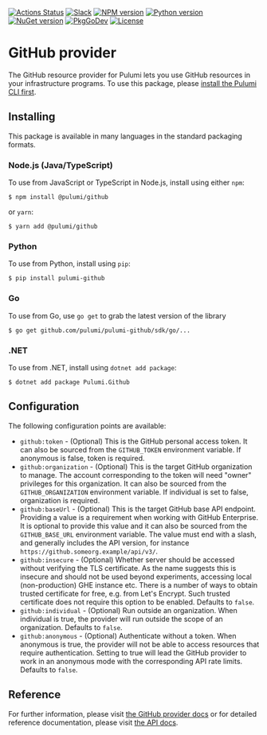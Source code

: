 [![Actions Status](https://github.com/pulumi/pulumi-github/workflows/master/badge.svg)](https://github.com/pulumi/pulumi-github/actions)
[![Slack](http://www.pulumi.com/images/docs/badges/slack.svg)](https://slack.pulumi.com)
[![NPM version](https://badge.fury.io/js/%40pulumi%2Fgithub.svg)](https://www.npmjs.com/package/@pulumi/github)
[![Python version](https://badge.fury.io/py/pulumi-github.svg)](https://pypi.org/project/pulumi-github)
[![NuGet version](https://badge.fury.io/nu/pulumi.github.svg)](https://badge.fury.io/nu/pulumi.github)
[![PkgGoDev](https://pkg.go.dev/badge/github.com/pulumi/pulumi-github/sdk/go)](https://pkg.go.dev/github.com/pulumi/pulumi-github/sdk/go)
[![License](https://img.shields.io/npm/l/%40pulumi%2Fpulumi.svg)](https://github.com/pulumi/pulumi-github/blob/master/LICENSE)

# GitHub provider

The GitHub resource provider for Pulumi lets you use GitHub resources in your infrastructure 
programs. To use this package, please [install the Pulumi CLI first](https://pulumi.io/).

## Installing

This package is available in many languages in the standard packaging formats.

### Node.js (Java/TypeScript)

To use from JavaScript or TypeScript in Node.js, install using either `npm`:

    $ npm install @pulumi/github

or `yarn`:

    $ yarn add @pulumi/github

### Python

To use from Python, install using `pip`:

    $ pip install pulumi-github

### Go

To use from Go, use `go get` to grab the latest version of the library

    $ go get github.com/pulumi/pulumi-github/sdk/go/...

### .NET

To use from .NET, install using `dotnet add package`:

    $ dotnet add package Pulumi.Github

## Configuration

The following configuration points are available:

- `github:token` - (Optional) This is the GitHub personal access token. It can also be sourced from the `GITHUB_TOKEN`
environment variable. If anonymous is false, token is required.
- `github:organization` - (Optional) This is the target GitHub organization to manage. The account corresponding to the
token will need "owner" privileges for this organization. It can also be sourced from the `GITHUB_ORGANIZATION` environment 
variable. If individual is set to false, organization is required.
- `github:baseUrl` - (Optional) This is the target GitHub base API endpoint. Providing a value is a requirement when
working with GitHub Enterprise. It is optional to provide this value and it can also be sourced from the `GITHUB_BASE_URL`
environment variable. The value must end with a slash, and generally includes the API version, for instance 
`https://github.someorg.example/api/v3/`.
- `github:insecure` - (Optional) Whether server should be accessed without verifying the TLS certificate. As the name
suggests this is insecure and should not be used beyond experiments, accessing local (non-production) GHE instance etc.
There is a number of ways to obtain trusted certificate for free, e.g. from Let's Encrypt. Such trusted certificate does
not require this option to be enabled. Defaults to `false`.
- `github:individual` - (Optional) Run outside an organization. When individual is true, the provider will run outside
the scope of an organization. Defaults to `false`.
- `github:anonymous` - (Optional) Authenticate without a token. When anonymous is true, the provider will not be able to
access resources that require authentication. Setting to true will lead the GitHub provider to work in an anonymous mode
with the corresponding API rate limits. Defaults to `false`.

## Reference

For further information, please visit [the GitHub provider docs](https://www.pulumi.com/docs/intro/cloud-providers/github) or for detailed reference documentation, please visit [the API docs](https://www.pulumi.com/docs/reference/pkg/github).
